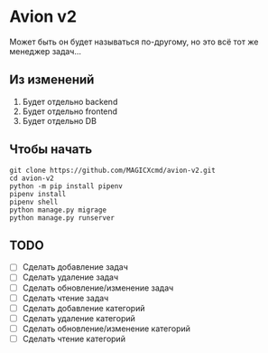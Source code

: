 # Avion v2
Может быть он будет называться по-другому, но это всё тот же менеджер задач...

## Из изменений
1. Будет отдельно backend
2. Будет отдельно frontend
3. Будет отдельно DB

## Чтобы начать
```
git clone https://github.com/MAGICXcmd/avion-v2.git
cd avion-v2
python -m pip install pipenv
pipenv install
pipenv shell
python manage.py migrage
python manage.py runserver
```

## TODO
- [ ] Сделать добавление задач
- [ ] Сделать удаление задач
- [ ] Сделать обновление/изменение задач
- [ ] Сделать чтение задач
- [ ] Сделать добавление категорий
- [ ] Сделать удаление категорий
- [ ] Сделать обновление/изменение категорий
- [ ] Сделать чтение категорий